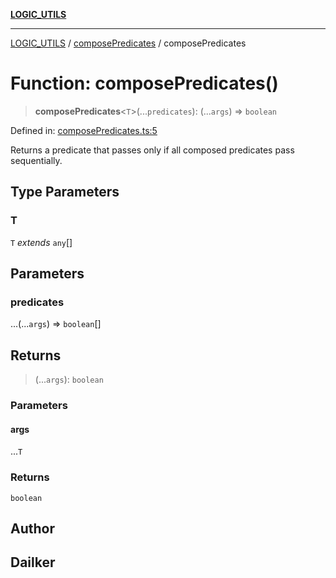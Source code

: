 [**LOGIC_UTILS**](../../README.md)

***

[LOGIC_UTILS](../../README.md) / [composePredicates](../README.md) / composePredicates

# Function: composePredicates()

> **composePredicates**\<`T`\>(...`predicates`): (...`args`) => `boolean`

Defined in: [composePredicates.ts:5](https://github.com/dailker/everyutil/blob/8aea75a123d1c8f9816646c45d1769cd1efa4eac/src/logic/composePredicates.ts#L5)

Returns a predicate that passes only if all composed predicates pass sequentially.

## Type Parameters

### T

`T` *extends* `any`[]

## Parameters

### predicates

...(...`args`) => `boolean`[]

## Returns

> (...`args`): `boolean`

### Parameters

#### args

...`T`

### Returns

`boolean`

## Author

## Dailker
